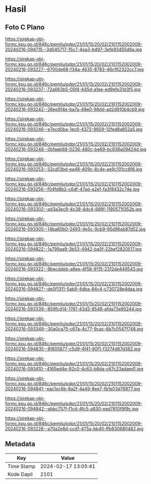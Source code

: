 # Hasil

## Foto C Plano

https://sirekap-obj-formc.kpu.go.id/846c/pemilu/pdpr/21/01/15/20/02/2101152002009-20240216-094715--3d045717-15c7-4ea3-b497-3efe93455d6a.jpg

https://sirekap-obj-formc.kpu.go.id/846c/pemilu/pdpr/21/01/15/20/02/2101152002009-20240216-093227--6700de68-f34a-4635-8783-46cf62322cc7.jpg

https://sirekap-obj-formc.kpu.go.id/846c/pemilu/pdpr/21/01/15/20/02/2101152002009-20240216-093237--72a663b5-05f4-445d-a1ee-ed9efe31d3f5.jpg

https://sirekap-obj-formc.kpu.go.id/846c/pemilu/pdpr/21/01/15/20/02/2101152002009-20240216-093242--26ee914e-ba7a-48e0-98dd-ad2d910b4cb9.jpg

https://sirekap-obj-formc.kpu.go.id/846c/pemilu/pdpr/21/01/15/20/02/2101152002009-20240216-093246--e7ecd0ba-1ec6-4372-9659-12fed8a852a5.jpg

https://sirekap-obj-formc.kpu.go.id/846c/pemilu/pdpr/21/01/15/20/02/2101152002009-20240216-093248--0bfaeb68-0236-480c-be69-bc836a09424d.jpg

https://sirekap-obj-formc.kpu.go.id/846c/pemilu/pdpr/21/01/15/20/02/2101152002009-20240216-093253--32cd13bd-ea48-409c-8c4e-ae9c101cc6f6.jpg

https://sirekap-obj-formc.kpu.go.id/846c/pemilu/pdpr/21/01/15/20/02/2101152002009-20240216-093256--f04fd8b2-c6df-47ad-a2e1-fa3f8432c74e.jpg

https://sirekap-obj-formc.kpu.go.id/846c/pemilu/pdpr/21/01/15/20/02/2101152002009-20240216-093302--ad3a3ec9-4c38-4dc4-888f-1190571f352b.jpg

https://sirekap-obj-formc.kpu.go.id/846c/pemilu/pdpr/21/01/15/20/02/2101152002009-20240216-093305--14ba80b0-2493-4e5c-9cb9-95d96ab87d52.jpg

https://sirekap-obj-formc.kpu.go.id/846c/pemilu/pdpr/21/01/15/20/02/2101152002009-20240216-094822--1a799aa9-3b53-4942-ba5f-22bef2820517.jpg

https://sirekap-obj-formc.kpu.go.id/846c/pemilu/pdpr/21/01/15/20/02/2101152002009-20240216-093322--9becddeb-a8ee-4f58-9115-2312de449543.jpg

https://sirekap-obj-formc.kpu.go.id/846c/pemilu/pdpr/21/01/15/20/02/2101152002009-20240216-094827--de0f1311-5ab9-4dba-84c4-c730728e4daa.jpg

https://sirekap-obj-formc.kpu.go.id/846c/pemilu/pdpr/21/01/15/20/02/2101152002009-20240216-093339--859fcd14-1761-43d3-8548-afda73e95244.jpg

https://sirekap-obj-formc.kpu.go.id/846c/pemilu/pdpr/21/01/15/20/02/2101152002009-20240216-093349--30a0ca75-c67a-4c77-9cac-6b7c0547f748.jpg

https://sirekap-obj-formc.kpu.go.id/846c/pemilu/pdpr/21/01/15/20/02/2101152002009-20240216-094835--8f805877-c5d9-4f41-80f1-f3274d67d382.jpg

https://sirekap-obj-formc.kpu.go.id/846c/pemilu/pdpr/21/01/15/20/02/2101152002009-20240216-093410--4165ed4e-92c0-4c63-b8da-c67c23adaed1.jpg

https://sirekap-obj-formc.kpu.go.id/846c/pemilu/pdpr/21/01/15/20/02/2101152002009-20240216-094841--eac1ec6b-8a2f-4a49-8ee7-fb1e03d76877.jpg

https://sirekap-obj-formc.kpu.go.id/846c/pemilu/pdpr/21/01/15/20/02/2101152002009-20240216-094842--abbc757f-f1cd-4fc5-a830-ead7810f9f9c.jpg

https://sirekap-obj-formc.kpu.go.id/846c/pemilu/pdpr/21/01/15/20/02/2101152002009-20240216-093226--a70a2e6d-ccd1-475a-bb40-ffb830680482.jpg


## Metadata

| Key        | Value               |
| ---------- | ------------------- |
| Time Stamp | 2024-02-17 13:05:41 |
| Kode Dapil | 2101                |



